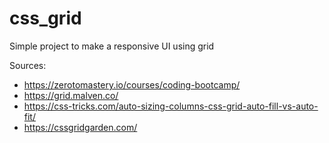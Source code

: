 # css_grid

Simple project to make a responsive UI using grid

Sources:
- https://zerotomastery.io/courses/coding-bootcamp/
- https://grid.malven.co/
- https://css-tricks.com/auto-sizing-columns-css-grid-auto-fill-vs-auto-fit/
- https://cssgridgarden.com/
